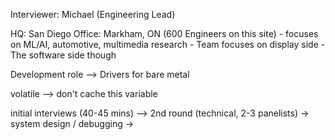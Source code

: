 Interviewer: Michael (Engineering Lead)

HQ: San Diego
Office: Markham, ON (600 Engineers on this site)
		- focuses on ML/AI, automotive, multimedia research
		- Team focuses on display side
			- The software side though

Development role --> Drivers for bare metal

volatile --> don't cache this variable

initial interviews (40-45 mins) --> 2nd round (technical, 2-3 panelists)
	-> system design / debugging
	-> 
